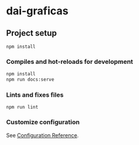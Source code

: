 # dai-graficas

## Project setup
```
npm install
```

### Compiles and hot-reloads for development
```bash
npm install
npm run docs:serve

```

### Lints and fixes files
```
npm run lint
```

### Customize configuration
See [Configuration Reference](https://cli.vuejs.org/config/).
